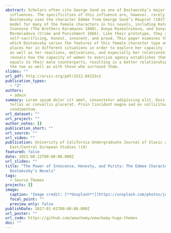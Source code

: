 ```yaml
---
abstract: Scholars often cite George Sand as one of Dostoevsky’s major
  influences. The specificities of this influence are, however, rarely explored.
  Dostoevsky uses the character Edmée from George Sand’s Mauprat (1837) as a
  model for many of the female characters in his novels, including Katerina
  Ivanovna (The Brothers Karamazov 1880), Dunya Raskolnikova, and Sonya
  Marmeladova (Crime and Punishment 1866). Like their prototype, they are all
  self-sacrificing, honest, innocent, and proud. This paper examines the ways in
  which Dostoevsky varies the features of this female character type and how he
  places her in different situations in order to explore her capacity for good
  as well as her reactions, motivations, and especially her relationships. This
  reveals how the capacity of women to exercise agency establishes them as
  equals to their male counterparts, resulting in a better relationship between
  the two as well as with those who surround them.
slides: ""
url_pdf: http://arxiv.org/pdf/1512.04133v1
publication_types:
  - "2"
authors:
  - admin
summary: Lorem ipsum dolor sit amet, consectetur adipiscing elit. Duis posuere
  tellus ac convallis placerat. Proin tincidunt magna sed ex sollicitudin
  condimentum.
url_dataset: ""
url_project: ""
author_notes: []
publication_short: ""
url_source: ""
url_video: ""
publication: University of California Undergraduate Journal of Slavic and
  East/Central European Studies (14)
featured: false
date: 2021-08-22T00:00:00.000Z
url_slides: ""
title: "The Power of Innocence, Honesty, and Purity: The Edmee Character in
  Dostoevsky’s Novels"
tags:
  - Source Themes
projects: []
image:
  caption: "Image credit: [**Unsplash**](https://unsplash.com/photos/jdD8gXaTZsc)"
  focal_point: ""
  preview_only: false
publishDate: 2017-01-01T00:00:00.000Z
url_poster: ""
url_code: https://github.com/wowchemy/wowchemy-hugo-themes
doi: ""
---
```

